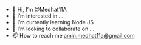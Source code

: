 - 👋 Hi, I’m @Medhat11A
- 👀 I’m interested in ...
- 🌱 I’m currently learning Node JS
- 💞️ I’m looking to collaborate on ...
- 📫 How to reach me amin.medhat11a@gmail.com

<!---
Medhat11A/Medhat11A is a ✨ special ✨ repository because its `README.md` (this file) appears on your GitHub profile.
You can click the Preview link to take a look at your changes.
--->
